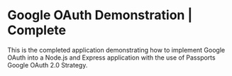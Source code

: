 # Google OAuth Demonstration | Complete

This is the completed application demonstrating how to implement Google OAuth into a Node.js and Express application with the use of Passports Google OAuth 2.0 Strategy.
